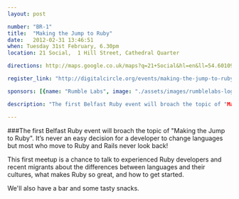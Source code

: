 ```yaml
---
layout: post

number: "BR-1"
title:  "Making the Jump to Ruby"
date:   2012-02-31 13:46:51
when: Tuesday 31st February, 6.30pm
location: 21 Social,  1 Hill Street, Cathedral Quarter

directions: http://maps.google.co.uk/maps?q=21+Social&hl=en&ll=54.601095,-5.926309&spn=0.01018,0.025921&sll=54.592891,-5.929399&sspn=0.010182,0.025921&oq=21+social&vpsrc=6&hq=21+Social&t=m&z=16

register_link: "http://digitalcircle.org/events/making-the-jump-to-ruby"

sponsors: [{name: "Rumble Labs", image: "./assets/images/rumblelabs-logo.png", link: "http://rumblelabs.com"}, {name: "Airpos", image: "./assets/images/airpos-logo.png", link: "http://airpointofsale.com"}, {name: "Digital Circle", image: "../assets/images/digital-circle-logo.png", link: "http://digitalcircle.org/"} ]

description: "The first Belfast Ruby event will broach the topic of "Making the Jump to Ruby". It’s never an easy decision for a developer to change languages but most who move to Ruby and Rails never look back!"

---
```


###The first Belfast Ruby event will broach the topic of "Making the Jump to Ruby". It’s never an easy decision for a developer to change languages but most who move to Ruby and Rails never look back!

This first meetup is a chance to talk to experienced Ruby developers and recent migrants about the differences between languages and their cultures, what makes Ruby so great, and how to get started.

We'll also have a bar and some tasty snacks.

